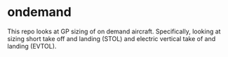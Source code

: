 # ondemand
This repo looks at GP sizing of on demand aircraft.  Specifically, looking at sizing short take off and landing (STOL) and electric vertical take of and landing (EVTOL). 
